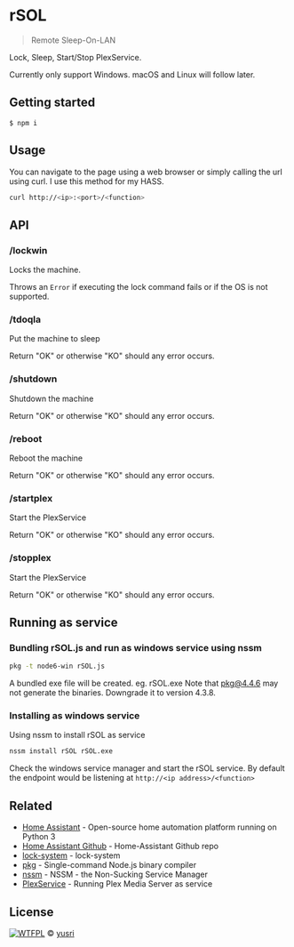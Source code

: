 # rSOL

> Remote Sleep-On-LAN

Lock, Sleep, Start/Stop PlexService.

Currently only support Windows. macOS and Linux will follow later.

## Getting started

```
$ npm i
```

## Usage

You can navigate to the page using a web browser or simply calling the url using curl. I use this method for my HASS.

```bash
curl http://<ip>:<port>/<function>
```

## API

### /lockwin

Locks the machine.

Throws an `Error` if executing the lock command fails or if the OS is not supported.

### /tdoqla

Put the machine to sleep

Return "OK" or otherwise "KO" should any error occurs.

### /shutdown

Shutdown the machine

Return "OK" or otherwise "KO" should any error occurs.

### /reboot

Reboot the machine

Return "OK" or otherwise "KO" should any error occurs.

### /startplex

Start the PlexService

Return "OK" or otherwise "KO" should any error occurs.

### /stopplex

Start the PlexService

Return "OK" or otherwise "KO" should any error occurs.

## Running as service

### Bundling rSOL.js and run as windows service using nssm

```bash
pkg -t node6-win rSOL.js
```

A bundled exe file will be created. eg. rSOL.exe
Note that pkg@4.4.6 may not generate the binaries. Downgrade it to version 4.3.8.

### Installing as windows service

Using nssm to install rSOL as service

```bash
nssm install rSOL rSOL.exe
```

Check the windows service manager and start the rSOL service.
By default the endpoint would be listening at `http://<ip address>/<function>`

## Related

- [Home Assistant](https://www.home-assistant.io/) - Open-source home automation platform running on Python 3
- [Home Assistant Github](https://github.com/home-assistant/home-assistant) - Home-Assistant Github repo
- [lock-system](https://github.com/sindresorhus/lock-system) - lock-system
- [pkg](https://www.npmjs.com/package/pkg) - Single-command Node.js binary compiler
- [nssm](http://www.nssm.cc/) - NSSM - the Non-Sucking Service Manager
- [PlexService](https://forums.plex.tv/discussion/93994/pms-as-a-service) - Running Plex Media Server as service

## License

[![WTFPL](http://www.wtfpl.net/wp-content/uploads/2012/12/wtfpl-badge-1.png "WTFPL")](http://www.wtfpl.net/) © [yusri](https://blog.yusri.com.my)
